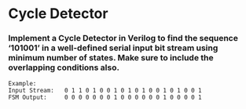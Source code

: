 # Cycle Detector
### Implement a Cycle Detector in Verilog to find the sequence ‘101001’ in a well-defined serial input bit stream using minimum number of states. Make sure to include the overlapping conditions also.

    Example:
    Input Stream:   0 1 1 0 1 0 0 1 0 1 0 1 0 0 1 0 1 0 0 1
    FSM Output:     0 0 0 0 0 0 0 1 0 0 0 0 0 0 1 0 0 0 0 1